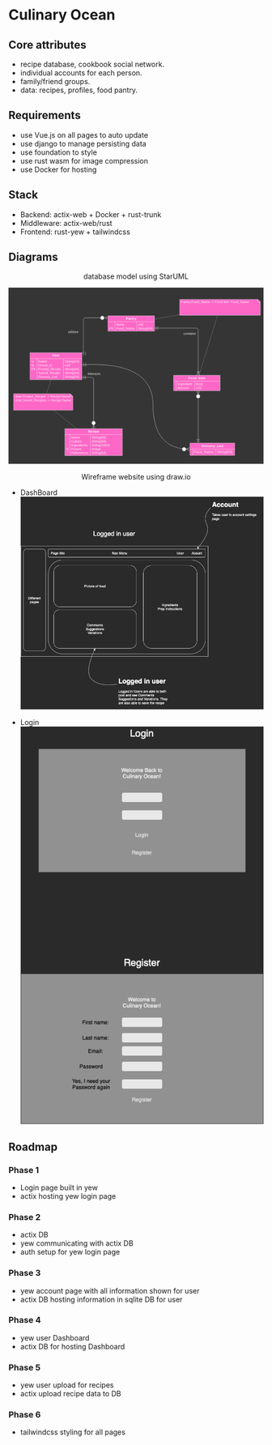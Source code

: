 # Culinary Ocean

## Core attributes
- recipe database, cookbook social network.
- individual accounts for each person.
- family/friend groups.
- data: recipes, profiles, food pantry.

## Requirements
- use Vue.js on all pages to auto update
- use django to manage persisting data
- use foundation to style
- use rust wasm for image compression
- use Docker for hosting

## Stack
- Backend: actix-web + Docker + rust-trunk
- Middleware: actix-web/rust
- Frontend: rust-yew + tailwindcss

## Diagrams
<p style="text-align: center;">database model using StarUML</p>

![Model DB in StarUML](doc/models/pre_db_model.png)
<p style="text-align: center;">Wireframe website using draw.io</p>

- DashBoard
![Wireframing Dashboard](doc/models/Dashboard.png)

- Login
![Wireframing Login](doc/models/Login.png)

## Roadmap
### Phase 1
- Login page built in yew
- actix hosting yew login page
### Phase 2
- actix DB
- yew communicating with actix DB
- auth setup for yew login page
### Phase 3
- yew account page with all information shown for user
- actix DB hosting information in sqlite DB for user
### Phase 4
- yew user Dashboard
- actix DB for hosting Dashboard
### Phase 5
- yew user upload for recipes
- actix upload recipe data to DB
### Phase 6
- tailwindcss styling for all pages

